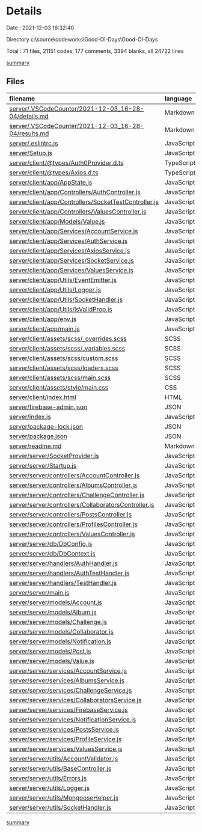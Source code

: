 # Details

Date : 2021-12-03 16:32:40

Directory c:\source\codeworks\Good-Ol-Days\Good-Ol-Days

Total : 71 files,  21151 codes, 177 comments, 3394 blanks, all 24722 lines

[summary](results.md)

## Files
| filename | language | code | comment | blank | total |
| :--- | :--- | ---: | ---: | ---: | ---: |
| [server/.VSCodeCounter/2021-12-03_16-28-04/details.md](/server/.VSCodeCounter/2021-12-03_16-28-04/details.md) | Markdown | 78 | 0 | 6 | 84 |
| [server/.VSCodeCounter/2021-12-03_16-28-04/results.md](/server/.VSCodeCounter/2021-12-03_16-28-04/results.md) | Markdown | 37 | 0 | 7 | 44 |
| [server/.eslintrc.js](/server/.eslintrc.js) | JavaScript | 23 | 0 | 2 | 25 |
| [server/Setup.js](/server/Setup.js) | JavaScript | 76 | 0 | 9 | 85 |
| [server/client/@types/Auth0Provider.d.ts](/server/client/@types/Auth0Provider.d.ts) | TypeScript | 49 | 19 | 13 | 81 |
| [server/client/@types/Axios.d.ts](/server/client/@types/Axios.d.ts) | TypeScript | 27 | 0 | 6 | 33 |
| [server/client/app/AppState.js](/server/client/app/AppState.js) | JavaScript | 24 | 2 | 4 | 30 |
| [server/client/app/Controllers/AuthController.js](/server/client/app/Controllers/AuthController.js) | JavaScript | 84 | 0 | 9 | 93 |
| [server/client/app/Controllers/SocketTestController.js](/server/client/app/Controllers/SocketTestController.js) | JavaScript | 17 | 0 | 5 | 22 |
| [server/client/app/Controllers/ValuesController.js](/server/client/app/Controllers/ValuesController.js) | JavaScript | 15 | 2 | 4 | 21 |
| [server/client/app/Models/Value.js](/server/client/app/Models/Value.js) | JavaScript | 8 | 0 | 2 | 10 |
| [server/client/app/Services/AccountService.js](/server/client/app/Services/AccountService.js) | JavaScript | 14 | 0 | 3 | 17 |
| [server/client/app/Services/AuthService.js](/server/client/app/Services/AuthService.js) | JavaScript | 36 | 6 | 4 | 46 |
| [server/client/app/Services/AxiosService.js](/server/client/app/Services/AxiosService.js) | JavaScript | 6 | 2 | 2 | 10 |
| [server/client/app/Services/SocketService.js](/server/client/app/Services/SocketService.js) | JavaScript | 17 | 0 | 4 | 21 |
| [server/client/app/Services/ValuesService.js](/server/client/app/Services/ValuesService.js) | JavaScript | 8 | 0 | 3 | 11 |
| [server/client/app/Utils/EventEmitter.js](/server/client/app/Utils/EventEmitter.js) | JavaScript | 31 | 14 | 5 | 50 |
| [server/client/app/Utils/Logger.js](/server/client/app/Utils/Logger.js) | JavaScript | 30 | 3 | 3 | 36 |
| [server/client/app/Utils/SocketHandler.js](/server/client/app/Utils/SocketHandler.js) | JavaScript | 52 | 5 | 10 | 67 |
| [server/client/app/Utils/isValidProp.js](/server/client/app/Utils/isValidProp.js) | JavaScript | 6 | 1 | 1 | 8 |
| [server/client/app/env.js](/server/client/app/env.js) | JavaScript | 6 | 0 | 0 | 6 |
| [server/client/app/main.js](/server/client/app/main.js) | JavaScript | 7 | 1 | 3 | 11 |
| [server/client/assets/scss/_overrides.scss](/server/client/assets/scss/_overrides.scss) | SCSS | 0 | 0 | 1 | 1 |
| [server/client/assets/scss/_variables.scss](/server/client/assets/scss/_variables.scss) | SCSS | 34 | 0 | 4 | 38 |
| [server/client/assets/scss/custom.scss](/server/client/assets/scss/custom.scss) | SCSS | 235 | 1 | 24 | 260 |
| [server/client/assets/scss/loaders.scss](/server/client/assets/scss/loaders.scss) | SCSS | 75 | 0 | 4 | 79 |
| [server/client/assets/scss/main.scss](/server/client/assets/scss/main.scss) | SCSS | 14 | 0 | 6 | 20 |
| [server/client/assets/style/main.css](/server/client/assets/style/main.css) | CSS | 14,211 | 7 | 3,041 | 17,259 |
| [server/client/index.html](/server/client/index.html) | HTML | 71 | 1 | 5 | 77 |
| [server/firebase-admin.json](/server/firebase-admin.json) | JSON | 12 | 0 | 1 | 13 |
| [server/index.js](/server/index.js) | JavaScript | 3 | 2 | 1 | 6 |
| [server/package-lock.json](/server/package-lock.json) | JSON | 4,496 | 0 | 1 | 4,497 |
| [server/package.json](/server/package.json) | JSON | 40 | 0 | 1 | 41 |
| [server/readme.md](/server/readme.md) | Markdown | 124 | 0 | 38 | 162 |
| [server/server/SocketProvider.js](/server/server/SocketProvider.js) | JavaScript | 47 | 20 | 8 | 75 |
| [server/server/Startup.js](/server/server/Startup.js) | JavaScript | 67 | 5 | 10 | 82 |
| [server/server/controllers/AccountController.js](/server/server/controllers/AccountController.js) | JavaScript | 87 | 0 | 7 | 94 |
| [server/server/controllers/AlbumsController.js](/server/server/controllers/AlbumsController.js) | JavaScript | 82 | 0 | 7 | 89 |
| [server/server/controllers/ChallengeController.js](/server/server/controllers/ChallengeController.js) | JavaScript | 35 | 0 | 4 | 39 |
| [server/server/controllers/CollaboratorsController.js](/server/server/controllers/CollaboratorsController.js) | JavaScript | 42 | 0 | 5 | 47 |
| [server/server/controllers/PostsController.js](/server/server/controllers/PostsController.js) | JavaScript | 38 | 0 | 6 | 44 |
| [server/server/controllers/ProfilesController.js](/server/server/controllers/ProfilesController.js) | JavaScript | 26 | 0 | 4 | 30 |
| [server/server/controllers/ValuesController.js](/server/server/controllers/ValuesController.js) | JavaScript | 26 | 2 | 4 | 32 |
| [server/server/db/DbConfig.js](/server/server/db/DbConfig.js) | JavaScript | 24 | 0 | 3 | 27 |
| [server/server/db/DbContext.js](/server/server/db/DbContext.js) | JavaScript | 19 | 0 | 8 | 27 |
| [server/server/handlers/AuthHandler.js](/server/server/handlers/AuthHandler.js) | JavaScript | 32 | 4 | 4 | 40 |
| [server/server/handlers/AuthTestHandler.js](/server/server/handlers/AuthTestHandler.js) | JavaScript | 15 | 4 | 3 | 22 |
| [server/server/handlers/TestHandler.js](/server/server/handlers/TestHandler.js) | JavaScript | 11 | 4 | 3 | 18 |
| [server/server/main.js](/server/server/main.js) | JavaScript | 16 | 4 | 6 | 26 |
| [server/server/models/Account.js](/server/server/models/Account.js) | JavaScript | 18 | 2 | 3 | 23 |
| [server/server/models/Album.js](/server/server/models/Album.js) | JavaScript | 19 | 0 | 3 | 22 |
| [server/server/models/Challenge.js](/server/server/models/Challenge.js) | JavaScript | 17 | 0 | 2 | 19 |
| [server/server/models/Collaborator.js](/server/server/models/Collaborator.js) | JavaScript | 23 | 0 | 2 | 25 |
| [server/server/models/Notification.js](/server/server/models/Notification.js) | JavaScript | 26 | 0 | 3 | 29 |
| [server/server/models/Post.js](/server/server/models/Post.js) | JavaScript | 32 | 0 | 4 | 36 |
| [server/server/models/Value.js](/server/server/models/Value.js) | JavaScript | 16 | 0 | 3 | 19 |
| [server/server/services/AccountService.js](/server/server/services/AccountService.js) | JavaScript | 44 | 29 | 6 | 79 |
| [server/server/services/AlbumsService.js](/server/server/services/AlbumsService.js) | JavaScript | 45 | 0 | 6 | 51 |
| [server/server/services/ChallengeService.js](/server/server/services/ChallengeService.js) | JavaScript | 28 | 0 | 3 | 31 |
| [server/server/services/CollaboratorsService.js](/server/server/services/CollaboratorsService.js) | JavaScript | 45 | 0 | 8 | 53 |
| [server/server/services/FirebaseService.js](/server/server/services/FirebaseService.js) | JavaScript | 30 | 1 | 7 | 38 |
| [server/server/services/NotificationService.js](/server/server/services/NotificationService.js) | JavaScript | 42 | 3 | 1 | 46 |
| [server/server/services/PostsService.js](/server/server/services/PostsService.js) | JavaScript | 37 | 0 | 6 | 43 |
| [server/server/services/ProfileService.js](/server/server/services/ProfileService.js) | JavaScript | 19 | 10 | 5 | 34 |
| [server/server/services/ValuesService.js](/server/server/services/ValuesService.js) | JavaScript | 16 | 0 | 4 | 20 |
| [server/server/utils/AccountValidator.js](/server/server/utils/AccountValidator.js) | JavaScript | 18 | 0 | 2 | 20 |
| [server/server/utils/BaseController.js](/server/server/utils/BaseController.js) | JavaScript | 13 | 0 | 2 | 15 |
| [server/server/utils/Errors.js](/server/server/utils/Errors.js) | JavaScript | 30 | 0 | 1 | 31 |
| [server/server/utils/Logger.js](/server/server/utils/Logger.js) | JavaScript | 29 | 3 | 2 | 34 |
| [server/server/utils/MongooseHelper.js](/server/server/utils/MongooseHelper.js) | JavaScript | 39 | 15 | 4 | 58 |
| [server/server/utils/SocketHandler.js](/server/server/utils/SocketHandler.js) | JavaScript | 32 | 5 | 3 | 40 |

[summary](results.md)